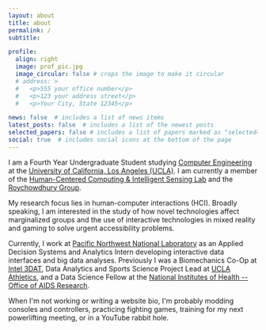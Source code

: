 ```yaml
---
layout: about
title: about
permalink: /
subtitle:

profile:
  align: right
  image: prof_pic.jpg
  image_circular: false # crops the image to make it circular
  # address: >
  #   <p>555 your office number</p>
  #   <p>123 your address street</p>
  #   <p>Your City, State 12345</p>

news: false  # includes a list of news items
latest_posts: false  # includes a list of the newest posts
selected_papers: false # includes a list of papers marked as "selected={true}"
social: true  # includes social icons at the bottom of the page
---
```


I am a Fourth Year Undergraduate Student studying [Computer Engineering](https://www.ucla.edu/) at the [University of California, Los Angeles (UCLA)](https://www.ucla.edu/). I am currently a member of the [Human-Centered Computing & Intelligent Sensing Lab](https://hilab.dev/) and the [Roychowdhury Group](https://www.vwaniroychowdhury.com/).

My research focus lies in human-computer interactions (HCI). Broadly speaking, I am interested in the study of how novel technologies affect marginalized groups and the use of interactive technologies in mixed reality and gaming to solve urgent accessibility problems.

Currently, I work at [Pacific Northwest National Laboratory](https://www.pnnl.gov/) as an Applied Decision Systems and Analytics Intern developing interactive data interfaces and big data analyses. Previously I was a Biomechanics Co-Op at [Intel 3DAT](https://www.intel.com/content/www/us/en/architecture-and-technology/3d-athlete-tracking.html), Data Analytics and Sports Science Project Lead at [UCLA Athletics](https://uclabruins.com/), and a Data Science Fellow at the [National Institutes of Health -- Office of AIDS Research](https://www.oar.nih.gov/).


When I'm not working or writing a website bio, I'm probably modding consoles and controllers, practicing fighting games, training for my next powerlifting meeting, or in a YouTube rabbit hole.

<!-- Write your biography here. Tell the world about yourself. Link to your favorite [subreddit](http://reddit.com). You can put a picture in, too. The code is already in, just name your picture `prof_pic.jpg` and put it in the `img/` folder. -->

<!-- Put your address / P.O. box / other info right below your picture. You can also disable any of these elements by editing `profile` property of the YAML header of your `_pages/about.md`. Edit `_bibliography/papers.bib` and Jekyll will render your [publications page](/al-folio/publications/) automatically. -->

<!-- Link to your social media connections, too. This theme is set up to use [Font Awesome icons](http://fortawesome.github.io/Font-Awesome/) and [Academicons](https://jpswalsh.github.io/academicons/), like the ones below. Add your Facebook, Twitter, LinkedIn, Google Scholar, or just disable all of them. -->
